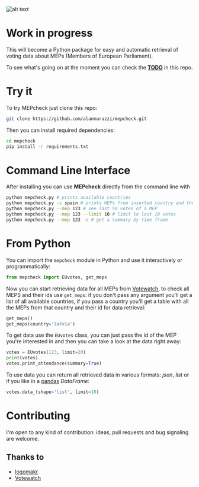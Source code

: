 ![alt text](http://i.imgur.com/0WoVJru.png "MEPcheck")

# Work in progress

This will become a Python package for easy and automatic retrieval of voting data about MEPs (Members of European Parliament).

To see what's going on at the moment you can check the [**TODO**](https://github.com/alanmarazzi/mepcheck/blob/master/TODO.md) in this repo.

# Try it

To try MEPcheck just clone this repo:

```bash
git clone https://github.com/alanmarazzi/mepcheck.git
```

Then you can install required dependencies:

```bash
cd mepcheck
pip install -r requirements.txt
```

# Command Line Interface

After installing you can use **MEPcheck** directly from the command line with

```bash
python mepcheck.py # prints available countries
python mepcheck.py -c spain # prints MEPs from inserted country and their ids
python mepcheck.py --mep 123 # see last 50 votes of a MEP
python mepcheck.py --mep 123 --limit 10 # limit to last 10 votes
python mepcheck.py --mep 123 -s # get a summary by time frame
```

# From Python

You can import the `mepcheck` module in Python and use it interactively or programmatically:

```python
from mepcheck import EUvotes, get_meps
```

Now you can start retrieving data for all MEPs from [Votewatch](http://www.votewatch.eu/), to check all MEPS and their ids use `get_meps`: if you don't pass any argument you'll get a list of all available countries, if you pass a country you'll get a table with all the MEPs from that country and their id for data retrieval:

```python
get_meps()
get_meps(country='latvia')
```

To get data use the `EUvotes` class, you can just pass the id of the MEP you're interested in and then you can take a look at the data right away:

```python
votes = EUvotes(123, limit=20)
print(votes)
votes.print_attendance(summary=True)
```

To use data you can return all retrieved data in various formats: *json*, *list* or if you like in a [pandas](http://pandas.pydata.org/) *DataFrame*:

```python
votes.data_(shape='list', limit=10)
```

# Contributing

I'm open to any kind of contribution: ideas, pull requests and bug signaling are welcome.

## Thanks to

- [logomakr](https://logomakr.com/)
- [Votewatch](http://www.votewatch.eu/)
